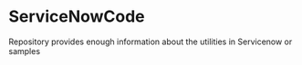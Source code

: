 # ServiceNowCode
Repository provides enough information about the utilities in Servicenow or samples
